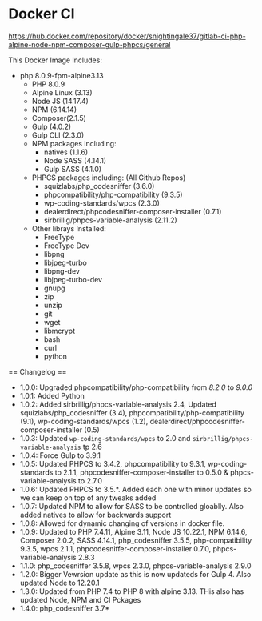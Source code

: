 # Docker CI

https://hub.docker.com/repository/docker/snightingale37/gitlab-ci-php-alpine-node-npm-composer-gulp-phpcs/general

This Docker Image Includes:

* php:8.0.9-fpm-alpine3.13
  * PHP 8.0.9
  * Alpine Linux (3.13)
  * Node JS (14.17.4)
  * NPM (6.14.14)
  * Composer(2.1.5)
  * Gulp (4.0.2)
  * Gulp CLI (2.3.0)
  * NPM packages including:
     * natives (1.1.6)
     * Node SASS (4.14.1)
     * Gulp SASS (4.1.0)
  * PHPCS packages including: (All Github Repos)
    * squizlabs/php_codesniffer (3.6.0)
    * phpcompatibility/php-compatibility (9.3.5)
    * wp-coding-standards/wpcs (2.3.0)
    * dealerdirect/phpcodesniffer-composer-installer (0.7.1)
    * sirbrillig/phpcs-variable-analysis (2.11.2)
  * Other librays Installed:
    * FreeType
    * FreeType Dev
    * libpng
    * libjpeg-turbo
    * libpng-dev
    * libjpeg-turbo-dev
    * gnupg
    * zip
    * unzip
    * git
    * wget
    * libmcrypt
    * bash
    * curl
    * python

== Changelog ==
* 1.0.0: Upgraded phpcompatibility/php-compatibility from *8.2.0* to *9.0.0*
* 1.0.1: Added Python
* 1.0.2: Added sirbrillig/phpcs-variable-analysis 2.4, Updated squizlabs/php_codesniffer (3.4), phpcompatibility/php-compatibility (9.1), wp-coding-standards/wpcs (1.2), dealerdirect/phpcodesniffer-composer-installer (0.5)
* 1.0.3: Updated `wp-coding-standards/wpcs` to 2.0 and `sirbrillig/phpcs-variable-analysis` tp 2.6
* 1.0.4: Force Gulp to 3.9.1
* 1.0.5: Updated PHPCS to 3.4.2, phpcompatibility to 9.3.1, wp-coding-standards to 2.1.1, phpcodesniffer-composer-installer to 0.5.0 & phpcs-variable-analysis to 2.7.0
* 1.0.6: Updated PHPCS to 3.5.*.  Added each one with minor updates so we can keep on top of any tweaks added
* 1.0.7: Updated NPM to allow for SASS to be controlled gloablly.  Also added natives to allow for backwards support
* 1.0.8: Allowed for dynamic changing of versions in docker file.
* 1.0.9: Updated to PHP 7.4.11, Alpine 3.11, Node JS 10.22.1, NPM 6.14.6, Composer 2.0.2, SASS 4.14.1, php_codesniffer 3.5.5, php-compatibility 9.3.5, wpcs 2.1.1, phpcodesniffer-composer-installer 0.7.0, phpcs-variable-analysis 2.8.3
* 1.1.0: php_codesniffer 3.5.8, wpcs 2.3.0, phpcs-variable-analysis 2.9.0
* 1.2.0: Bigger Vewrsion update as this is now updateds for Gulp 4. Also updated Node to 12.20.1
* 1.3.0: Updated from PHP 7.4 to PHP 8 with alpine 3.13.  THis also has updated Node, NPM and CI Pckages
* 1.4.0: php_codesniffer 3.7*
